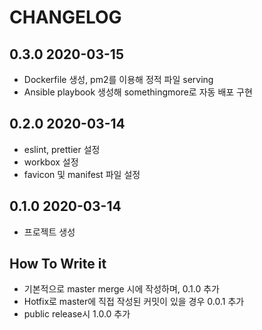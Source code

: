 # CHANGELOG

## 0.3.0 2020-03-15

- Dockerfile 생성, pm2를 이용해 정적 파일 serving
- Ansible playbook 생성해 somethingmore로 자동 배포 구현

## 0.2.0 2020-03-14

- eslint, prettier 설정
- workbox 설정
- favicon 및 manifest 파일 설정

## 0.1.0 2020-03-14

- 프로젝트 생성

## How To Write it

- 기본적으로 master merge 시에 작성하며, 0.1.0 추가
- Hotfix로 master에 직접 작성된 커밋이 있을 경우 0.0.1 추가
- public release시 1.0.0 추가
